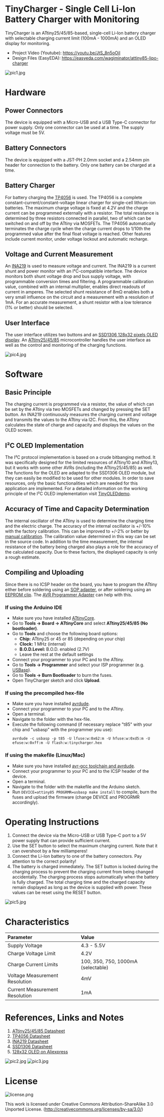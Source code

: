 # TinyCharger - Single Cell Li-Ion Battery Charger with Monitoring
TinyCharger is an ATtiny25/45/85-based, single-cell Li-Ion battery charger with selectable charging current limit (100mA - 1000mA) and an OLED display for monitoring.

- Project Video (Youtube): https://youtu.be/JtS_8n5oOiI
- Design Files (EasyEDA): https://easyeda.com/wagiminator/attiny85-lipo-charger

![pic1.jpg](https://raw.githubusercontent.com/wagiminator/ATtiny85-TinyCharger/main/documentation/TinyCharger_pic1.jpg)

# Hardware
## Power Connectors
The device is equipped with a Micro-USB and a USB Type-C connector for power supply. Only one connector can be used at a time. The supply voltage must be 5V.

## Battery Connectors
The device is equipped with a JST-PH 2.0mm socket and a 2.54mm pin header for connection to the battery. Only one battery can be charged at a time.

## Battery Charger
For battery charging the [TP4056](https://datasheet.lcsc.com/szlcsc/1904031009_TPOWER-TP4056_C382139.pdf) is used. The TP4056 is a complete constant-current/constant-voltage linear charger for single-cell lithium-ion batteries. The maximum charge voltage is fixed at 4.2V and the charge current can be programmed externally with a resistor. The total resistance is determined by three resistors connected in parallel, two of which can be switched on and off by the ATtiny via MOSFETs. The TP4056 automatically terminates the charge cycle when the charge current drops to 1/10th the programmed value after the final float voltage is reached. Other features include current monitor, under voltage lockout and automatic recharge.

## Voltage and Current Measurement
An [INA219](https://www.ti.com/lit/ds/symlink/ina219.pdf) is used to measure voltage and current. The INA219 is a current shunt and power monitor with an I²C-compatible interface. The device monitors both shunt voltage drop and bus supply voltage, with programmable conversion times and filtering. A programmable calibration value, combined with an internal multiplier, enables direct readouts of current in amperes. The selected shunt resistance of 8mΩ enables both a very small influence on the circuit and a measurement with a resolution of 1mA. For an accurate measurement, a shunt resistor with a low tolerance (1% or better) should be selected.

## User Interface
The user interface utilizes two buttons and an [SSD1306 128x32 pixels OLED display](http://aliexpress.com/wholesale?SearchText=128+32+0.91+oled). An [ATtiny25/45/85](https://ww1.microchip.com/downloads/en/DeviceDoc/Atmel-2586-AVR-8-bit-Microcontroller-ATtiny25-ATtiny45-ATtiny85_Datasheet.pdf) microcontroller handles the user interface as well as the control and monitoring of the charging functions.

![pic4.jpg](https://raw.githubusercontent.com/wagiminator/ATtiny85-TinyCharger/main/documentation/TinyCharger_pic4.jpg)

# Software
## Basic Principle
The charging current is programmed via a resistor, the value of which can be set by the ATtiny via two MOSFETs and changed by pressing the SET button. An INA219 continuously measures the charging current and voltage and transmits the values to the ATtiny via I2C. From this, the ATtiny calculates the state of charge and capacity and displays the values on the OLED screen.

## I²C OLED Implementation
The I²C protocol implementation is based on a crude bitbanging method. It was specifically designed for the limited resources of ATtiny10 and ATtiny13, but it works with some other AVRs (including the ATtiny25/45/85) as well. The functions for the OLED are adapted to the SSD1306 OLED module, but they can easily be modified to be used for other modules. In order to save resources, only the basic functionalities which are needed for this application are implemented. For a detailed information on the working principle of the I²C OLED implementation visit [TinyOLEDdemo](https://github.com/wagiminator/attiny13-tinyoleddemo).

## Accuracy of Time and Capacity Determination
The internal oscillator of the ATtiny is used to determine the charging time and the electric charge. The accuracy of the internal oscillator is +/-10% with the factory calibration. This can be improved to +/-2% or better by [manual calibration](https://github.com/wagiminator/ATtiny84-TinyCalibrator). The calibration value determined in this way can be set in the source code. In addition to the time measurement, the internal resistance of the battery being charged also plays a role for the accuracy of the calculated capacity. Due to these factors, the displayed capacity is only a rough estimate.

## Compiling and Uploading
Since there is no ICSP header on the board, you have to program the ATtiny either before soldering using an [SOP adapter](https://aliexpress.com/wholesale?SearchText=sop-8+150mil+adapter), or after soldering using an [EEPROM clip](https://aliexpress.com/wholesale?SearchText=sop8+eeprom+programming+clip). The [AVR Programmer Adapter](https://github.com/wagiminator/AVR-Programmer/tree/master/AVR_Programmer_Adapter) can help with this.

### If using the Arduino IDE
- Make sure you have installed [ATtinyCore](https://github.com/SpenceKonde/ATTinyCore).
- Go to **Tools -> Board -> ATtinyCore** and select **ATtiny25/45/85 (No bootloader)**.
- Go to **Tools** and choose the following board options:
  - **Chip:**           ATtiny25 or 45 or 85 (depending on your chip)
  - **Clock:**          1 MHz (internal)
  - **B.O.D.Level:**    B.O.D. enabled (2.7V)
  - Leave the rest at the default settings
- Connect your programmer to your PC and to the ATtiny.
- Go to **Tools -> Programmer** and select your ISP programmer (e.g. [USBasp](https://aliexpress.com/wholesale?SearchText=usbasp)).
- Go to **Tools -> Burn Bootloader** to burn the fuses.
- Open TinyCharger sketch and click **Upload**.

### If using the precompiled hex-file
- Make sure you have installed [avrdude](https://learn.adafruit.com/usbtinyisp/avrdude).
- Connect your programmer to your PC and to the ATtiny.
- Open a terminal.
- Navigate to the folder with the hex-file.
- Execute the following command (if necessary replace "t85" with your chip and "usbasp" with the programmer you use):
  ```
  avrdude -c usbasp -p t85 -U lfuse:w:0x62:m -U hfuse:w:0xd5:m -U efuse:w:0xff:m -U flash:w:tinycharger.hex
  ```

### If using the makefile (Linux/Mac)
- Make sure you have installed [avr-gcc toolchain and avrdude](http://maxembedded.com/2015/06/setting-up-avr-gcc-toolchain-on-linux-and-mac-os-x/).
- Connect your programmer to your PC and to the ICSP header of the device.
- Open a terminal.
- Navigate to the folder with the makefile and the Arduino sketch.
- Run `DEVICE=attiny85 PROGRMR=usbasp make install` to compile, burn the fuses and upload the firmware (change DEVICE and PROGRMR accordingly).

# Operating Instructions
1. Connect the device via the Micro-USB or USB Type-C port to a 5V power supply that can provide sufficient current.
2. Use the SET button to select the maximum charging current. Note that it can overshoot by a few milliamperes!
3. Connect the Li-Ion battery to one of the battery connectors. Pay attention to the correct polarity!
4. The battery is charged immediately. The SET button is locked during the charging process to prevent the charging current from being changed accidentally. The charging process stops automatically when the battery is fully charged. The total charging time and the charged capacity remain displayed as long as the device is supplied with power. These values can be reset using the RESET button.

![pic5.jpg](https://raw.githubusercontent.com/wagiminator/ATtiny85-TinyCharger/main/documentation/TinyCharger_pic5.jpg)

# Characteristics
|Parameter|Value|
|:-|:-|
|Supply Voltage|4.3 - 5.5V|
|Charge Voltage Limit|4.2V|
|Charge Current Limits|100, 350, 750, 1000mA (selectable)|
|Voltage Measurement Resolution|4mV|
|Current Measurement Resolution|1mA|

# References, Links and Notes
1. [ATtiny25/45/85 Datasheet](https://ww1.microchip.com/downloads/en/DeviceDoc/Atmel-2586-AVR-8-bit-Microcontroller-ATtiny25-ATtiny45-ATtiny85_Datasheet.pdf)
2. [TP4056 Datasheet](https://datasheet.lcsc.com/szlcsc/1904031009_TPOWER-TP4056_C382139.pdf)
3. [INA219 Datasheet](https://www.ti.com/lit/ds/symlink/ina219.pdf)
4. [SSD1306 Datasheet](https://cdn-shop.adafruit.com/datasheets/SSD1306.pdf)
5. [128x32 OLED on Aliexpress](http://aliexpress.com/wholesale?SearchText=128+32+0.91+oled)

![pic2.jpg](https://raw.githubusercontent.com/wagiminator/ATtiny85-TinyCharger/main/documentation/TinyCharger_pic2.jpg)
![pic3.jpg](https://raw.githubusercontent.com/wagiminator/ATtiny85-TinyCharger/main/documentation/TinyCharger_pic3.jpg)

# License
![license.png](https://i.creativecommons.org/l/by-sa/3.0/88x31.png)

This work is licensed under Creative Commons Attribution-ShareAlike 3.0 Unported License. 
(http://creativecommons.org/licenses/by-sa/3.0/)
